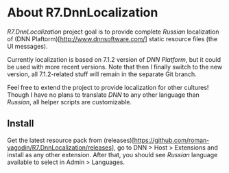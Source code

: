 # About R7.DnnLocalization

*R7.DnnLocalization* project goal is to provide complete *Russian* localization 
of (DNN Plaftorm)[http://www.dnnsoftware.com/] static resource files (the UI messages).

Currently localization is based on 7.1.2 version of *DNN Platform*, but it could be 
used with more recent versions. Note that then I finally switch to the new version, 
all 7.1.2-related stuff will remain in the separate Git branch.

Feel free to extend the project to provide localization for other cultures! 
Though I have no plans to translate *DNN* to any other language than *Russian*, 
all helper scripts are customizable.

## Install

Get the latest resource pack from (releases)[https://github.com/roman-yagodin/R7.DnnLocalization/releases],
go to DNN &gt; Host &gt; Extensions and install as any other extension. After that, you should see *Russian*
language available to select in Admin &gt; Languages.

